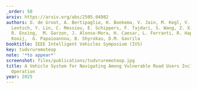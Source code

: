 ```yaml
---
_order: 50
arxiv: https://arxiv.org/abs/2505.04982
authors: O. de Groot, A. Bertipaglia, H. Boekema, V. Jain, M. Kegl, V. Kotian, T.
  Lentsch, Y. Lin, C. Messiou, E. Schippers, F. Tajdari, S. Wang, Z. Xia, M. Zaffar,
  R. Ensing,  M. Garzon, J. Alonso-Mora, H. Caesar, L. Ferranti, R. Happee, J.F.P.
  Kooij,  G. Papaioannou, B. Shyrokau, D.M. Gavrila
booktitle: IEEE Intelligent Vehicles Symposium (IVS)
key: tudvruremoteop
note: '*to appear*'
screenshot: files/publications/tudvruremoteop.jpg
title: A Vehicle System for Navigating Among Vulnerable Road Users Including Remote
  Operation
year: 2025
---
```


